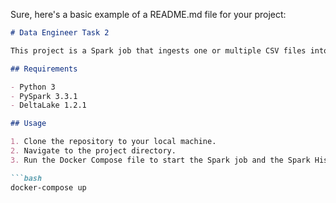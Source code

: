 Sure, here's a basic example of a README.md file for your project:

```markdown
# Data Engineer Task 2

This project is a Spark job that ingests one or multiple CSV files into DeltaLake. The job is designed to handle files with and without headers. It adds two extra columns to the output DataFrame: `ingestion_tms` (ingestion timestamp) and `batch_id` (UUID v4). The job uses APPEND write mode to atomically add new data to the Delta table.

## Requirements

- Python 3
- PySpark 3.3.1
- DeltaLake 1.2.1

## Usage

1. Clone the repository to your local machine.
2. Navigate to the project directory.
3. Run the Docker Compose file to start the Spark job and the Spark History Server:

```bash
docker-compose up
```